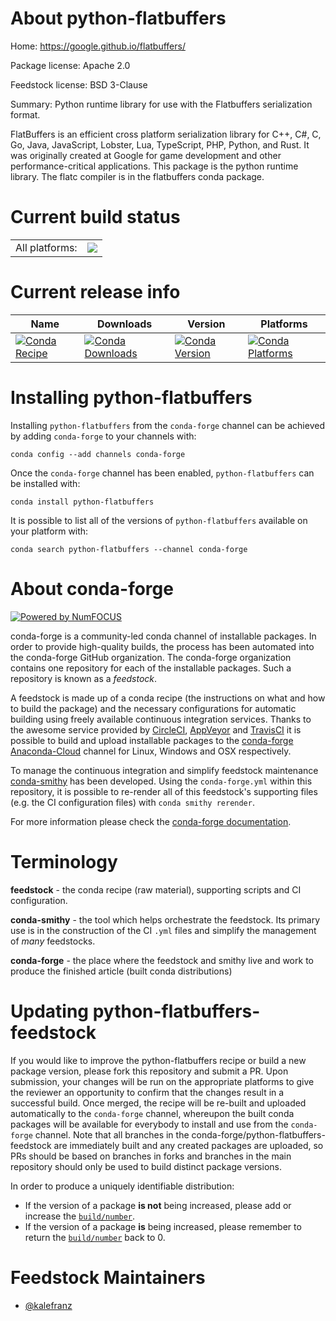 About python-flatbuffers
========================

Home: https://google.github.io/flatbuffers/

Package license: Apache 2.0

Feedstock license: BSD 3-Clause

Summary: Python runtime library for use with the Flatbuffers serialization format.

FlatBuffers is an efficient cross platform serialization library for C++, C#, C, Go, Java, JavaScript, Lobster, Lua, TypeScript, PHP, Python, and Rust. It was originally created at Google for game development and other performance-critical applications. This package is the python runtime library. The flatc compiler is in the flatbuffers conda package.


Current build status
====================


<table><tr><td>All platforms:</td>
    <td>
      <a href="https://dev.azure.com/conda-forge/feedstock-builds/_build/latest?definitionId=5713&branchName=master">
        <img src="https://dev.azure.com/conda-forge/feedstock-builds/_apis/build/status/python-flatbuffers-feedstock?branchName=master">
      </a>
    </td>
  </tr>
</table>

Current release info
====================

| Name | Downloads | Version | Platforms |
| --- | --- | --- | --- |
| [![Conda Recipe](https://img.shields.io/badge/recipe-python--flatbuffers-green.svg)](https://anaconda.org/conda-forge/python-flatbuffers) | [![Conda Downloads](https://img.shields.io/conda/dn/conda-forge/python-flatbuffers.svg)](https://anaconda.org/conda-forge/python-flatbuffers) | [![Conda Version](https://img.shields.io/conda/vn/conda-forge/python-flatbuffers.svg)](https://anaconda.org/conda-forge/python-flatbuffers) | [![Conda Platforms](https://img.shields.io/conda/pn/conda-forge/python-flatbuffers.svg)](https://anaconda.org/conda-forge/python-flatbuffers) |

Installing python-flatbuffers
=============================

Installing `python-flatbuffers` from the `conda-forge` channel can be achieved by adding `conda-forge` to your channels with:

```
conda config --add channels conda-forge
```

Once the `conda-forge` channel has been enabled, `python-flatbuffers` can be installed with:

```
conda install python-flatbuffers
```

It is possible to list all of the versions of `python-flatbuffers` available on your platform with:

```
conda search python-flatbuffers --channel conda-forge
```


About conda-forge
=================

[![Powered by NumFOCUS](https://img.shields.io/badge/powered%20by-NumFOCUS-orange.svg?style=flat&colorA=E1523D&colorB=007D8A)](http://numfocus.org)

conda-forge is a community-led conda channel of installable packages.
In order to provide high-quality builds, the process has been automated into the
conda-forge GitHub organization. The conda-forge organization contains one repository
for each of the installable packages. Such a repository is known as a *feedstock*.

A feedstock is made up of a conda recipe (the instructions on what and how to build
the package) and the necessary configurations for automatic building using freely
available continuous integration services. Thanks to the awesome service provided by
[CircleCI](https://circleci.com/), [AppVeyor](https://www.appveyor.com/)
and [TravisCI](https://travis-ci.com/) it is possible to build and upload installable
packages to the [conda-forge](https://anaconda.org/conda-forge)
[Anaconda-Cloud](https://anaconda.org/) channel for Linux, Windows and OSX respectively.

To manage the continuous integration and simplify feedstock maintenance
[conda-smithy](https://github.com/conda-forge/conda-smithy) has been developed.
Using the ``conda-forge.yml`` within this repository, it is possible to re-render all of
this feedstock's supporting files (e.g. the CI configuration files) with ``conda smithy rerender``.

For more information please check the [conda-forge documentation](https://conda-forge.org/docs/).

Terminology
===========

**feedstock** - the conda recipe (raw material), supporting scripts and CI configuration.

**conda-smithy** - the tool which helps orchestrate the feedstock.
                   Its primary use is in the construction of the CI ``.yml`` files
                   and simplify the management of *many* feedstocks.

**conda-forge** - the place where the feedstock and smithy live and work to
                  produce the finished article (built conda distributions)


Updating python-flatbuffers-feedstock
=====================================

If you would like to improve the python-flatbuffers recipe or build a new
package version, please fork this repository and submit a PR. Upon submission,
your changes will be run on the appropriate platforms to give the reviewer an
opportunity to confirm that the changes result in a successful build. Once
merged, the recipe will be re-built and uploaded automatically to the
`conda-forge` channel, whereupon the built conda packages will be available for
everybody to install and use from the `conda-forge` channel.
Note that all branches in the conda-forge/python-flatbuffers-feedstock are
immediately built and any created packages are uploaded, so PRs should be based
on branches in forks and branches in the main repository should only be used to
build distinct package versions.

In order to produce a uniquely identifiable distribution:
 * If the version of a package **is not** being increased, please add or increase
   the [``build/number``](https://conda.io/docs/user-guide/tasks/build-packages/define-metadata.html#build-number-and-string).
 * If the version of a package **is** being increased, please remember to return
   the [``build/number``](https://conda.io/docs/user-guide/tasks/build-packages/define-metadata.html#build-number-and-string)
   back to 0.

Feedstock Maintainers
=====================

* [@kalefranz](https://github.com/kalefranz/)

